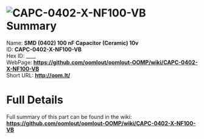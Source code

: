 
![CAPC-0402-X-NF100-VB](https://github.com/oomlout/oomlout-OOMP/blob/master/parts/CAPC-0402-X-NF100-VB/CAPC-0402-X-NF100-VB_420.jpg)   
Summary
=================
  
Name: __SMD (0402) 100 nF Capacitor (Ceramic) 10v__    
ID: __CAPC-0402-X-NF100-VB__   
Hex ID: ____   
WebPage: __https://github.com/oomlout/oomlout-OOMP/wiki/CAPC-0402-X-NF100-VB__   
Short URL: __http://oom.lt/__   

Full Details
==========================
Full summary of this part can be found in the wiki:   
__https://github.com/oomlout/oomlout-OOMP/wiki/CAPC-0402-X-NF100-VB__    

